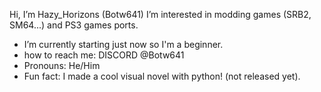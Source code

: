 Hi, I’m Hazy_Horizons (Botw641)
I’m interested in modding games (SRB2, SM64...)
  and PS3 games ports.
- I’m currently starting just now
  so I'm a beginner.
- how to reach me: DISCORD @Botw641
- Pronouns: He/Him
- Fun fact: I made a cool visual
  novel with python! (not released yet).
<!---
Botw641/Botw641 is a ✨ special ✨ repository because its `README.md` (this file) appears on your GitHub profile.
You can click the Preview link to take a look at your changes.
--->
